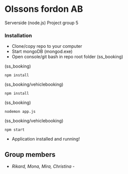 # Olssons fordon AB 

Serverside (node.js) Project group 5

### Installation

* Clone/copy repo to your computer
* Start mongoDB (mongod.exe)
* Open console/git bash in repo root folder (ss_booking)

(ss_booking)
```
npm install
```
(ss_booking/vehiclebooking)
```
npm install
```
(ss_booking)
```
nodemon app.js
```
(ss_booking/vehiclebooking)
```
npm start
```
* Application installed and running!

## Group members

- *Rikard, Mona, Mira, Christina* -